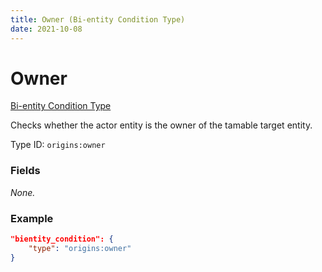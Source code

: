 ```yaml
---
title: Owner (Bi-entity Condition Type)
date: 2021-10-08
---
```


# Owner

[Bi-entity Condition Type](../bientity_condition_types.md)

Checks whether the actor entity is the owner of the tamable target entity.

Type ID: `origins:owner`

### Fields

_None._

### Example
```json
"bientity_condition": {
    "type": "origins:owner"
}
```
